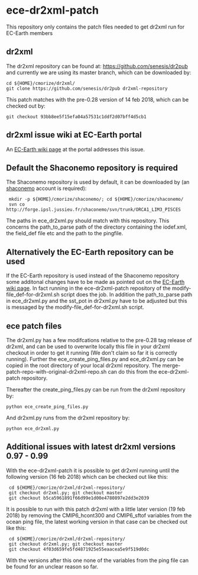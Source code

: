 # ece-dr2xml-patch
This repository only contains the patch files needed to get dr2xml run for EC-Earth members

## dr2xml
The dr2xml repository can be found at: https://github.com/senesis/dr2pub and currently we are using its master branch, which can be downloaded by:
```shell
cd ${HOME}/cmorize/dr2xml/
git clone https://github.com/senesis/dr2pub dr2xml-repository
```
This patch matches with the pre-0.28 version of 14 feb 2018, which can be checked out by:
```shell
git checkout 93bb8ee5f15efa04a57531c1ddf2d07bff4d5cb1
```

## dr2xml issue wiki at EC-Earth portal
An [EC-Earth wiki page](https://dev.ec-earth.org/projects/cmip6/wiki/Dr2xml_issues) at the portal addresses this issue.

## Default the Shaconemo repository is required
The Shaconemo repository is used by default, it can be downloaded by (an [shaconemo](http://forge.ipsl.jussieu.fr/nemo/wiki/Users) account is required):

```shell
 mkdir -p ${HOME}/cmorize/shaconemo/; cd ${HOME}/cmorize/shaconemo/
 svn co http://forge.ipsl.jussieu.fr/shaconemo/svn/trunk/ORCA1_LIM3_PISCES
```
The paths in ece_dr2xml.py should match with this repository. This concerns the path_to_parse path of the directory containing the iodef.xml, the field_def file etc and the path to the pingfile.

## Alternatively the EC-Earth repository can be used
If the EC-Earth repository is used instead of the Shaconemo repository some additonal changes have to be made as pointed out on the [EC-Earth wiki page](https://dev.ec-earth.org/projects/cmip6/wiki/Dr2xml_issues). In fact running in the ece-dr2xml-patch repository of the  modify-file_def-for-dr2xml.sh  script does the job. In addition the path_to_parse path in ece_dr2xml.py and the sst_pot in dr2xml.py have to be adjusted but this is messaged by the modify-file_def-for-dr2xml.sh script.

## ece patch files
The dr2xml.py has a few modifcations relative to the pre-0.28 tag release of dr2xml, and can be used to overwrite locally this file in your dr2xml checkout in order to get it running (We don't claim so far it is correctly running). Further the ece_create_ping_files.py and ece_dr2xml.py can be copied in the root directory of your local dr2xml repository. The  merge-patch-repo-with-original-dr2xml-repo.sh  can do this from the ece-dr2xml-patch repository.

Thereafter the create_ping_files.py can be run from the dr2xml repository by:

 ```shell
python ece_create_ping_files.py
 ```
And dr2xml.py runs from the dr2xml repository by:

 ```shell
python ece_dr2xml.py
 ```

## Additional issues with latest dr2xml versions 0.97 - 0.99
With the ece-dr2xml-patch it is possible to get dr2xml running until the following version (16 feb 2018) which can be checked out like this:
```shell
 cd ${HOME}/cmorize/dr2xml/dr2xml-repository/
 git checkout dr2xml.py; git checkout master
 git checkout b5ca5961891f66d99e1d00e4780897e2dd3e2039
 ```
It is possible to run with this patch dr2xml with a little later version (19 feb 2018) by removing the CMIP6_hcont300 and CMIP6_sftof variables from the ocean ping file, the latest working version in that case can be checked out like this:
```shell
 cd ${HOME}/cmorize/dr2xml/dr2xml-repository/
 git checkout dr2xml.py; git checkout master
 git checkout 4f03d659fe5fd4871925e55eaacea5e9f519d0dc
 ```
With the versions after this one none of the variables from the ping file can be found for an unclear reason so far.


